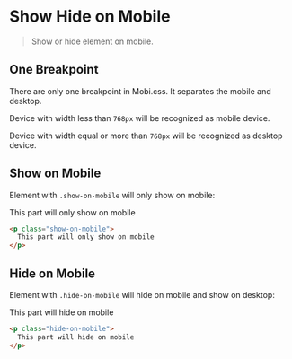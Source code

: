 # Show Hide on Mobile

> Show or hide element on mobile.

## One Breakpoint

There are only one breakpoint in Mobi.css. It separates the mobile and desktop.

Device with width less than `768px` will be recognized as mobile device.

Device with width equal or more than `768px` will be recognized as desktop device.

## Show on Mobile

Element with `.show-on-mobile` will only show on mobile:

<p class="show-on-mobile">
  This part will only show on mobile
</p>

```html
<p class="show-on-mobile">
  This part will only show on mobile
</p>
```

## Hide on Mobile

Element with `.hide-on-mobile` will hide on mobile and show on desktop:

<p class="hide-on-mobile">
  This part will hide on mobile
</p>

```html
<p class="hide-on-mobile">
  This part will hide on mobile
</p>
```
